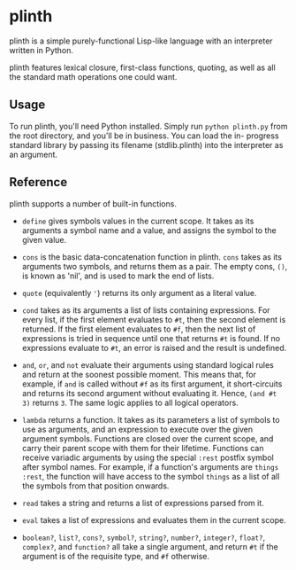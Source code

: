 plinth
====

plinth is a simple purely-functional Lisp-like language with an interpreter
written in Python.

plinth features lexical closure, first-class functions, quoting, as well as all
the standard math operations one could want.

Usage
----

To run plinth, you'll need Python installed. Simply run `python plinth.py`
from the root directory, and you'll be in business. You can load the in-
progress standard library by passing its filename (stdlib.plinth) into the
interpreter as an argument.

Reference
----
plinth supports a number of built-in functions.

 * `define` gives symbols values in the current scope. It takes as its arguments
   a symbol name and a value, and assigns the symbol to the given value.

 * `cons` is the basic data-concatenation function in plinth. `cons` takes as
   its arguments two symbols, and returns them as a pair. The empty cons, `()`,
   is known as 'nil', and is used to mark the end of lists.

 * `quote` (equivalently `'`) returns its only argument as a literal value.

 * `cond` takes as its arguments a list of lists containing expressions. For
   every list, if the first element evaluates to `#t`, then the second element
   is returned. If the first element evaluates to `#f`, then the next list of
   expressions is tried in sequence until one that returns `#t` is found. If no
   expressions evaluate to `#t`, an error is raised and the result is undefined.

 * `and`, `or`, and `not` evaluate their arguments using standard logical rules
   and return at the soonest possible moment. This means that, for example, if
   `and` is called without `#f` as its first argument, it short-circuits and
   returns its second argument without evaluating it. Hence, `(and #t 3)`
   returns `3`. The same logic applies to all logical operators.

 * `lambda` returns a function. It takes as its parameters a list of symbols to
   use as arguments, and an expression to execute over the given argument
   symbols.  Functions are closed over the current scope, and carry their parent
   scope with them for their lifetime. Functions can receive variadic arguments
   by using the special `:rest` postfix symbol after symbol names. For example, if
   a function's arguments are `things :rest`, the function will have access to the
   symbol `things` as a list of all the symbols from that position onwards.

 * `read` takes a string and returns a list of expressions parsed from it.

 * `eval` takes a list of expressions and evaluates them in the current scope.

 * `boolean?`, `list?`, `cons?`, `symbol?`, `string?`, `number?`, `integer?`,
   `float?`, `complex?`, and `function?` all take a single argument, and return
   `#t` if the argument is of the requisite type, and `#f` otherwise.
